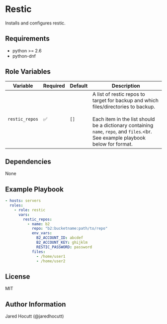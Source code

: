Restic
======

Installs and configures restic.

Requirements
------------

- python >= 2.6
- python-dnf

Role Variables
--------------

| Variable       | Required | Default | Description                                                                                                                                                                                                                  |
| -------------- | -------- | ------- | ---------------------------------------------------------------------------------------------------------------------------------------------------------------------------------------------------------------------------- |
| `restic_repos` | &#9989;  | `[]`    | A list of restic repos to target for backup and which files/directories to backup.<br><br>Each item in the list should be a dictionary containing `name`, `repo`, and `files`.<br.<br>See example playbook below for format. |

Dependencies
------------

None

Example Playbook
----------------

```yaml
- hosts: servers
  roles:
    - role: restic
      vars:
        restic_repos:
          - name: b2
            repo: "b2:bucketname:path/to/repo"
            env_vars:
              B2_ACCOUNT_ID: abcdef
              B2_ACCOUNT_KEY: ghijklm
              RESTIC_PASSWORD: password
            files:
              - /home/user1
              - /home/user2
```

License
-------

MIT

Author Information
------------------

Jared Hocutt (@jaredhocutt)
